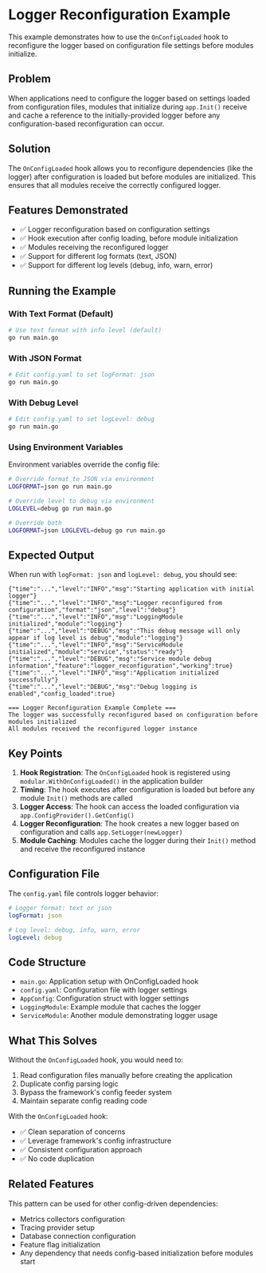 # Logger Reconfiguration Example

This example demonstrates how to use the `OnConfigLoaded` hook to reconfigure the logger based on configuration file settings before modules initialize.

## Problem

When applications need to configure the logger based on settings loaded from configuration files, modules that initialize during `app.Init()` receive and cache a reference to the initially-provided logger before any configuration-based reconfiguration can occur.

## Solution

The `OnConfigLoaded` hook allows you to reconfigure dependencies (like the logger) after configuration is loaded but before modules are initialized. This ensures that all modules receive the correctly configured logger.

## Features Demonstrated

- ✅ Logger reconfiguration based on configuration settings
- ✅ Hook execution after config loading, before module initialization
- ✅ Modules receiving the reconfigured logger
- ✅ Support for different log formats (text, JSON)
- ✅ Support for different log levels (debug, info, warn, error)

## Running the Example

### With Text Format (Default)

```bash
# Use text format with info level (default)
go run main.go
```

### With JSON Format

```bash
# Edit config.yaml to set logFormat: json
go run main.go
```

### With Debug Level

```bash
# Edit config.yaml to set logLevel: debug
go run main.go
```

### Using Environment Variables

Environment variables override the config file:

```bash
# Override format to JSON via environment
LOGFORMAT=json go run main.go

# Override level to debug via environment
LOGLEVEL=debug go run main.go

# Override both
LOGFORMAT=json LOGLEVEL=debug go run main.go
```

## Expected Output

When run with `logFormat: json` and `logLevel: debug`, you should see:

```
{"time":"...","level":"INFO","msg":"Starting application with initial logger"}
{"time":"...","level":"INFO","msg":"Logger reconfigured from configuration","format":"json","level":"debug"}
{"time":"...","level":"INFO","msg":"LoggingModule initialized","module":"logging"}
{"time":"...","level":"DEBUG","msg":"This debug message will only appear if log level is debug","module":"logging"}
{"time":"...","level":"INFO","msg":"ServiceModule initialized","module":"service","status":"ready"}
{"time":"...","level":"DEBUG","msg":"Service module debug information","feature":"logger_reconfiguration","working":true}
{"time":"...","level":"INFO","msg":"Application initialized successfully"}
{"time":"...","level":"DEBUG","msg":"Debug logging is enabled","config_loaded":true}

=== Logger Reconfiguration Example Complete ===
The logger was successfully reconfigured based on configuration before modules initialized
All modules received the reconfigured logger instance
```

## Key Points

1. **Hook Registration**: The `OnConfigLoaded` hook is registered using `modular.WithOnConfigLoaded()` in the application builder
2. **Timing**: The hook executes after configuration is loaded but before any module `Init()` methods are called
3. **Logger Access**: The hook can access the loaded configuration via `app.ConfigProvider().GetConfig()`
4. **Logger Reconfiguration**: The hook creates a new logger based on configuration and calls `app.SetLogger(newLogger)`
5. **Module Caching**: Modules cache the logger during their `Init()` method and receive the reconfigured instance

## Configuration File

The `config.yaml` file controls logger behavior:

```yaml
# Logger format: text or json
logFormat: json

# Log level: debug, info, warn, error
logLevel: debug
```

## Code Structure

- `main.go`: Application setup with OnConfigLoaded hook
- `config.yaml`: Configuration file with logger settings
- `AppConfig`: Configuration struct with logger settings
- `LoggingModule`: Example module that caches the logger
- `ServiceModule`: Another module demonstrating logger usage

## What This Solves

Without the `OnConfigLoaded` hook, you would need to:
1. Read configuration files manually before creating the application
2. Duplicate config parsing logic
3. Bypass the framework's config feeder system
4. Maintain separate config reading code

With the `OnConfigLoaded` hook:
- ✅ Clean separation of concerns
- ✅ Leverage framework's config infrastructure
- ✅ Consistent configuration approach
- ✅ No code duplication

## Related Features

This pattern can be used for other config-driven dependencies:
- Metrics collectors configuration
- Tracing provider setup
- Database connection configuration
- Feature flag initialization
- Any dependency that needs config-based initialization before modules start
